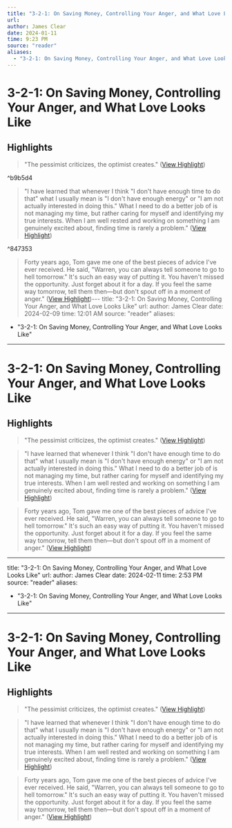 ```yaml
---
title: "3-2-1: On Saving Money, Controlling Your Anger, and What Love Looks Like"
url:
author: James Clear
date: 2024-01-11
time: 9:23 PM
source: "reader"
aliases:
  - "3-2-1: On Saving Money, Controlling Your Anger, and What Love Looks Like"
---
```

# 3-2-1: On Saving Money, Controlling Your Anger, and What Love Looks Like

## Highlights
> "The pessimist criticizes, the optimist creates." ([View Highlight](https://read.readwise.io/read/01hkx34wrnj50k0drjtz4ywf53))

^b9b5d4

> "I have learned that whenever I think "I don't have enough time to do that" what I usually mean is "I don't have enough energy" or "I am not actually interested in doing this."
> What I need to do a better job of is not managing my time, but rather caring for myself and identifying my true interests. When I am well rested and working on something I am genuinely excited about, finding time is rarely a problem." ([View Highlight](https://read.readwise.io/read/01hkx35qevn2pcn1ftccd7bf5w))

^847353

> Forty years ago, Tom gave me one of the best pieces of advice I've ever received. He said, "Warren, you can always tell someone to go to hell tomorrow." It's such an easy way of putting it. You haven't missed the opportunity. Just forget about it for a day. If you feel the same way tomorrow, tell them then—but don't spout off in a moment of anger." ([View Highlight](https://read.readwise.io/read/01hkx37edrt7a053kva8bjbktg))---
title: "3-2-1: On Saving Money, Controlling Your Anger, and What Love Looks Like"
url: 
author: James Clear
date: 2024-02-09
time: 12:01 AM
source: "reader"
aliases:
  - "3-2-1: On Saving Money, Controlling Your Anger, and What Love Looks Like"
---
# 3-2-1: On Saving Money, Controlling Your Anger, and What Love Looks Like

## Highlights
> "The pessimist criticizes, the optimist creates." ([View Highlight](https://read.readwise.io/read/01hkx34wrnj50k0drjtz4ywf53))

> "I have learned that whenever I think "I don't have enough time to do that" what I usually mean is "I don't have enough energy" or "I am not actually interested in doing this."
> What I need to do a better job of is not managing my time, but rather caring for myself and identifying my true interests. When I am well rested and working on something I am genuinely excited about, finding time is rarely a problem." ([View Highlight](https://read.readwise.io/read/01hkx35qevn2pcn1ftccd7bf5w))

> Forty years ago, Tom gave me one of the best pieces of advice I've ever received. He said, "Warren, you can always tell someone to go to hell tomorrow." It's such an easy way of putting it. You haven't missed the opportunity. Just forget about it for a day. If you feel the same way tomorrow, tell them then—but don't spout off in a moment of anger." ([View Highlight](https://read.readwise.io/read/01hkx37edrt7a053kva8bjbktg))

---
title: "3-2-1: On Saving Money, Controlling Your Anger, and What Love Looks Like"
url: 
author: James Clear
date: 2024-02-11
time: 2:53 PM
source: "reader"
aliases:
  - "3-2-1: On Saving Money, Controlling Your Anger, and What Love Looks Like"
---
# 3-2-1: On Saving Money, Controlling Your Anger, and What Love Looks Like

## Highlights
> "The pessimist criticizes, the optimist creates." ([View Highlight](https://read.readwise.io/read/01hkx34wrnj50k0drjtz4ywf53))

> "I have learned that whenever I think "I don't have enough time to do that" what I usually mean is "I don't have enough energy" or "I am not actually interested in doing this."
> What I need to do a better job of is not managing my time, but rather caring for myself and identifying my true interests. When I am well rested and working on something I am genuinely excited about, finding time is rarely a problem." ([View Highlight](https://read.readwise.io/read/01hkx35qevn2pcn1ftccd7bf5w))

> Forty years ago, Tom gave me one of the best pieces of advice I've ever received. He said, "Warren, you can always tell someone to go to hell tomorrow." It's such an easy way of putting it. You haven't missed the opportunity. Just forget about it for a day. If you feel the same way tomorrow, tell them then—but don't spout off in a moment of anger." ([View Highlight](https://read.readwise.io/read/01hkx37edrt7a053kva8bjbktg))

